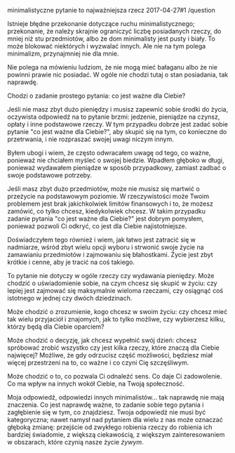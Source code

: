 minimalistyczne pytanie to najważniejsza rzecz
2017-04-27#1
/question

Istnieje błędne przekonanie dotyczące ruchu minimalistycznego; przekonanie, że należy skrajnie ograniczyć liczbę posiadanych rzeczy, do mniej niż stu przedmiotów, albo że dom minimalisty jest pusty i biały. To może blokować niektórych i wyzwalać innych.
Ale nie na tym polega minimalizm, przynajmniej nie dla mnie.

Nie polega na mówieniu ludziom, że nie mogą mieć bałaganu albo że nie powinni prawie nic posiadać. W ogóle nie chodzi tutaj o stan posiadania, tak naprawdę. 

Chodzi o zadanie prostego pytania: co jest ważne dla Ciebie?

Jeśli nie masz zbyt dużo pieniędzy i musisz zapewnić sobie środki do życia, oczywista odpowiedź na to pytanie brzmi: jedzenie, pieniądze na czynsz, opłaty i inne podstawowe rzeczy. W tym przypadku dobrze jest zadać sobie pytanie "co jest ważne dla Ciebie?", aby skupić się na tym, co konieczne do przetrwania, i nie rozpraszać swojej uwagi niczym innym.  

Byłem ubogi i wiem, że często odwracałem uwagę od tego, co ważne, ponieważ nie chciałem myśleć o swojej biedzie. 
Wpadłem głęboko w długi, ponieważ wydawałem pieniądze w sposób przypadkowy, zamiast zadbać o swoje podstawowe potrzeby.

Jeśli masz zbyt dużo przedmiotów, może nie musisz się martwić o przeżycie na podstawowym poziomie. W rzeczywistości może Twoim problemem
jest brak jakichkolwiek limitów finansowych i to, że możesz zamówić, co tylko chcesz, kiedykolwiek chcesz. W takim przypadku zadanie pytania
"co jest ważne dla Ciebie?" jest dobrym pomysłem, ponieważ pozwoli Ci odkryć, co jest dla Ciebie najistotniejsze. 

Doświadczyłem tego również i wiem, jak łatwo jest zatracić się w nadmiarze, wśród zbyt wielu opcji wyboru i strwonić swoje życie na zamawianiu przedmiotów i zajmowaniu się błahostkami. Życie jest zbyt krótkie i cenne, aby je tracić na coś takiego.

To pytanie nie dotyczy w ogóle rzeczy czy wydawania pieniędzy. Może chodzić o uświadomienie sobie, na czym chcesz się skupić w życiu: 
czy lepiej jest zajmować się maksymalnie wieloma rzeczami, czy osiągnąć coś istotnego w jednej czy dwóch dziedzinach.

Może chodzić o zrozumienie, kogo chcesz w swoim życiu: czy chcesz mieć tak wielu przyjaciół i znajomych, jak to tylko możliwe, czy wybierzesz kilku, którzy będą dla Ciebie oparciem?

Może chodzić o decyzję, jak chcesz wypełnić swój dzień: chcesz spróbować
zrobić wszystko czy jest kilka rzeczy, które znaczą dla Ciebie najwięcej?
Możliwe, że gdy odrzucisz część możliwości, będziesz miał więcej przestrzeni na to, co ważne i co czyni Cię szczęśliwym.

Może chodzić o to, co pozwala Ci odnaleźć sens. Co daje Ci zadowolenie. Co ma wpływ
na innych wokół Ciebie, na Twoją społeczność.

Moja odpowiedź, odpowiedzi innych minimalistów… tak naprawdę nie mają
znaczenia. Co jest naprawdę ważne, to zadanie sobie tego pytania i
zagłębienie się w tym, co znajdziesz. Twoja odpowiedź nie musi być kategoryczna;
nawet namysł nad pytaniem dla wielu z nas może oznaczać głęboką zmianę: przejście 
od zwykłego robienia rzeczy do robienia ich bardziej świadomie, z
większą ciekawością, z większym zainteresowaniem w obszarach, które
czynią nasze życie _żywym_.


